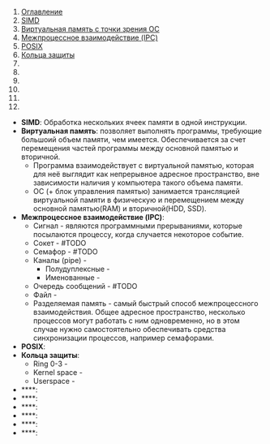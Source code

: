 1. [Оглавление](https://github.com/Nethius/cheatsheet/blob/main/README.md)
1. [SIMD](#1)
1. [Виртуальная память с точки зрения ОС](#2)
1. [Межпроцессное взаимодействие (IPC)](#3)
1. [POSIX](#4)
1. [Кольца защиты](#5)
1. [](#6)
1. [](#7)
1. [](#8)
1. [](#9)
1. [](#10)
1. [](#11)

* **SIMD**: <a name="1"></a> Обработка нескольких ячеек памяти в одной инструкции.
* **Виртуальная память**: <a name="2"></a> позволяет выполнять программы, требующие большоий объем памяти, чем имеется. Обеспечивается за счет перемещения частей программы между основной памятью и вторичной.
    * Программа взаимодействует с виртуальной памятью, которая для неё выглядит как непрерывное адресное пространство, вне зависимости наличия у компьютера такого объема памяти.
    * ОС (+ блок управления памятью) занимается трансляцией виртуальной памяти в физическую и перемещением между основной памятью(RAM) и вторичной(HDD, SSD).
* **Межпроцессное взаимодействие (IPC)**: <a name="3"></a>
    * Сигнал - являются программными прерываниями, которые посылаются процессу, когда случается некоторое событие.
    * Сокет - #TODO
    * Семафор - #TODO
    * Каналы (pipe) - 
        * Полудуплексные - 
        * Именованные - 
    * Очередь сообщений - #TODO
    * Файл - 
    * Разделяемая память - самый быстрый способ межпроцессного взаимодействия. Общее адресное пространство, несколько процессов могут работать с ним одновременно, но в этом случае нужно самостоятельно обеспечивать средства синхронизации процессов, например семафорами. 
* **POSIX**: <a name="4"></a>
* **Кольца защиты**: <a name="5"></a> 
    * Ring 0-3 -
    * Kernel space -
    * Userspace -
* ****: <a name="6"></a>
* ****: <a name="7"></a>
* ****: <a name="8"></a>
* ****: <a name="9"></a>
* ****: <a name="10"></a>
* ****: <a name="11"></a>